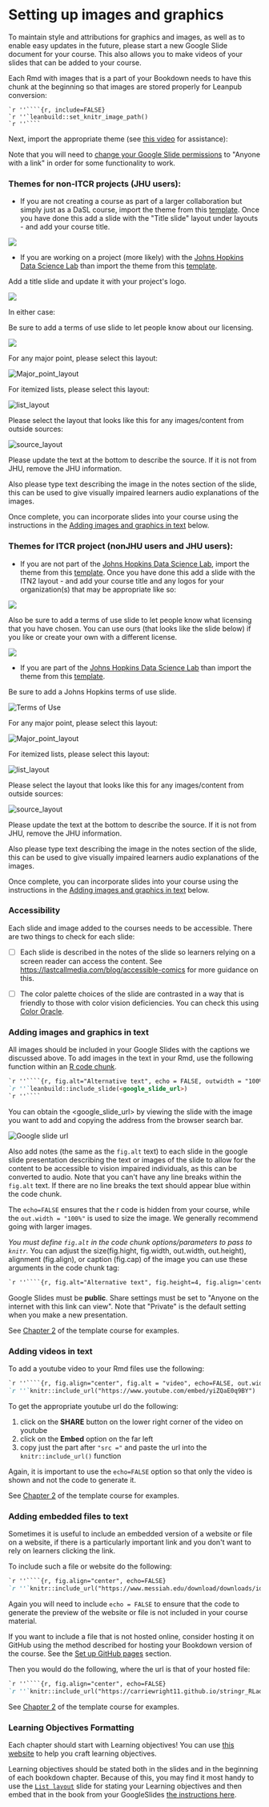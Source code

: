 # Setting up images and graphics

To maintain style and attributions for graphics and images, as well as to enable easy updates in the future, please start a new Google Slide document for your course.
This also allows you to make videos of your slides that can be added to your course.

Each Rmd with images that is a part of your Bookdown needs to have this chunk at the beginning so that images are stored properly for Leanpub conversion:

````{markdown}
`r ''````{r, include=FALSE}
`r ''`leanbuild::set_knitr_image_path()
`r ''````
````

Next, import the appropriate theme (see [this video](https://youtu.be/pNbwF263yY8) for assistance):

Note that you will need to [change your Google Slide permissions](https://support.google.com/drive/answer/2494893?hl=en&co=GENIE.Platform%3DDesktop) to "Anyone with a link" in order for some functionality to work.

### Themes for non-ITCR projects (JHU users):

 - If you are not creating a course as part of a larger collaboration but simply just as a DaSL course, import the theme from this [template](https://docs.google.com/presentation/d/1YmwKdIy9BeQ3EShgZhvtb3MgR8P6iDX4DfFD65W_gdQ/edit?usp=sharing). Once you have done this add a slide with the "Title slide" layout under layouts - and add your course title.

 ![](https://docs.google.com/presentation/d/1YmwKdIy9BeQ3EShgZhvtb3MgR8P6iDX4DfFD65W_gdQ/export/png?id=1YmwKdIy9BeQ3EShgZhvtb3MgR8P6iDX4DfFD65W_gdQ&pageid=p)


 - If you are working on a project (more likely) with the [Johns Hopkins Data Science Lab](http://jhudatascience.org/) than import the theme from this [template](https://docs.google.com/presentation/d/1qa3v_zlNedCKHQ6IYF5MM1ZLZLgHUs0U4usgDRRe3W8/edit?usp=sharing).

Add a title slide and update it with your project's logo.


![](https://docs.google.com/presentation/d/1qa3v_zlNedCKHQ6IYF5MM1ZLZLgHUs0U4usgDRRe3W8/export/png?id=1qa3v_zlNedCKHQ6IYF5MM1ZLZLgHUs0U4usgDRRe3W8&pageid=p)


In either case:

Be sure to add a terms of use slide to let people know about our licensing.

![](https://docs.google.com/presentation/d/1YmwKdIy9BeQ3EShgZhvtb3MgR8P6iDX4DfFD65W_gdQ/export/png?id=1YmwKdIy9BeQ3EShgZhvtb3MgR8P6iDX4DfFD65W_gdQ&pageid=gcc4fbee202_0_153)


For any major point, please select this layout:

![Major_point_layout](https://docs.google.com/presentation/d/1qa3v_zlNedCKHQ6IYF5MM1ZLZLgHUs0U4usgDRRe3W8/export/png?id=1qa3v_zlNedCKHQ6IYF5MM1ZLZLgHUs0U4usgDRRe3W8&pageid=gcf1264c749_0_130)

For itemized lists, please select this layout:

![list_layout](https://docs.google.com/presentation/d/1qa3v_zlNedCKHQ6IYF5MM1ZLZLgHUs0U4usgDRRe3W8/export/png?id=1qa3v_zlNedCKHQ6IYF5MM1ZLZLgHUs0U4usgDRRe3W8&pageid=gcf1264c749_0_135)

Please select the layout that looks like this for any images/content from outside sources:

![source_layout](https://docs.google.com/presentation/d/1qa3v_zlNedCKHQ6IYF5MM1ZLZLgHUs0U4usgDRRe3W8/export/png?id=1qa3v_zlNedCKHQ6IYF5MM1ZLZLgHUs0U4usgDRRe3W8&pageid=gcf1264c749_0_140)

Please update the text at the bottom to describe the source. If it is not from JHU, remove the JHU information.

Also please type text describing the image in the notes section of the slide, this can be used to give visually impaired learners audio explanations of the images.

Once complete, you can incorporate slides into your course using the instructions in the [Adding images and graphics in text](https://github.com/jhudsl/OTTR_Template/wiki/Setting-up-images-and-graphics#adding-images-and-graphics-in-text) below.



### Themes for ITCR project (nonJHU users and JHU users):

 - If you are not part of the [Johns Hopkins Data Science Lab](http://jhudatascience.org/), import the theme from this [template](https://docs.google.com/presentation/d/1lMNTlY8S21cNG4hL6NoOmXYZBQ30BtCQ4UdUJ7J_Wvs/edit?usp=sharing). Once you have done this add a slide with the ITN2 layout - and add your course title and any logos for your organization(s) that may be appropriate like so:

 ![](https://docs.google.com/presentation/d/1-7UvgVq5tP1pasTEErUM3bJFH2fU_pilH6i6_81CCXU/export/png?id=1-7UvgVq5tP1pasTEErUM3bJFH2fU_pilH6i6_81CCXU&pageid=p)

Also be sure to add a terms of use slide to let people know what licensing that you have chosen.
You can use ours (that looks like the slide below) if you like or create your own with a different license.

![](https://docs.google.com/presentation/d/1-7UvgVq5tP1pasTEErUM3bJFH2fU_pilH6i6_81CCXU/export/png?id=1-7UvgVq5tP1pasTEErUM3bJFH2fU_pilH6i6_81CCXU&pageid=gcf0c1d8548_0_157)


 - If you are part of the [Johns Hopkins Data Science Lab](http://jhudatascience.org/) than import the theme from this [template](https://docs.google.com/presentation/d/1-7UvgVq5tP1pasTEErUM3bJFH2fU_pilH6i6_81CCXU/edit?usp=sharing).


Be sure to add a Johns Hopkins terms of use slide.

![Terms of Use](https://docs.google.com/presentation/d/1lMNTlY8S21cNG4hL6NoOmXYZBQ30BtCQ4UdUJ7J_Wvs/export/png?id=1lMNTlY8S21cNG4hL6NoOmXYZBQ30BtCQ4UdUJ7J_Wvs&pageid=gcc48deaeac_0_399)


For any major point, please select this layout:

![Major_point_layout](https://docs.google.com/presentation/d/1-7UvgVq5tP1pasTEErUM3bJFH2fU_pilH6i6_81CCXU/export/png?id=1-7UvgVq5tP1pasTEErUM3bJFH2fU_pilH6i6_81CCXU&pageid=gcf0c1d8548_0_136)

For itemized lists, please select this layout:

![list_layout](https://docs.google.com/presentation/d/1-7UvgVq5tP1pasTEErUM3bJFH2fU_pilH6i6_81CCXU/export/png?id=1-7UvgVq5tP1pasTEErUM3bJFH2fU_pilH6i6_81CCXU&pageid=gcf0c1d8548_0_141)

Please select the layout that looks like this for any images/content from outside sources:

![source_layout](https://docs.google.com/presentation/d/1-7UvgVq5tP1pasTEErUM3bJFH2fU_pilH6i6_81CCXU/export/png?id=1-7UvgVq5tP1pasTEErUM3bJFH2fU_pilH6i6_81CCXU&pageid=gcf0c1d8548_0_146)


Please update the text at the bottom to describe the source. If it is not from JHU, remove the JHU information.

Also please type text describing the image in the notes section of the slide, this can be used to give visually impaired learners audio explanations of the images.

Once complete, you can incorporate slides into your course using the instructions in the [Adding images and graphics in text](https://github.com/jhudsl/OTTR_Template/wiki/Setting-up-images-and-graphics#adding-images-and-graphics-in-text) below.


### Accessibility

Each slide and image added to the courses needs to be accessible.
There are two things to check for each slide:

- [ ] Each slide is described in the notes of the slide so learners relying on a screen reader can access the content. See https://lastcallmedia.com/blog/accessible-comics for more guidance on this.

- [ ] The color palette choices of the slide are contrasted in a way that is friendly to those with color vision deficiencies.
You can check this using [Color Oracle](https://colororacle.org/).

### Adding images and graphics in text

All images should be included in your Google Slides with the captions we discussed above.
To add images in the text in your Rmd, use the following function within an [R code chunk](https://bookdown.org/yihui/rmarkdown/r-code.html).

````markdown
`r ''````{r, fig.alt="Alternative text", echo = FALSE, outwidth = "100%"}
`r ''`leanbuild::include_slide(<google_slide_url>)
`r ''````
````

You can obtain the <google_slide_url> by viewing the slide with the image you want to add and copying the address from the browser search bar.

![Google slide url](https://raw.githubusercontent.com/jhudsl/OTTR_Template/main/resources/screenshots/slide_url.png)

Also add notes (the same as the `fig.alt` text) to each slide in the google slide presentation describing the text or images of the slide to allow for the content to be accessible to vision impaired individuals, as this can be converted to audio. Note that you can't have any line breaks within the `fig.alt` text. If there are no line breaks the text should appear blue within the code chunk.

The `echo=FALSE` ensures that the r code is hidden from your course, while the `out.width = "100%"` is used to size the image. We generally recommend going with larger images.

_You must define `fig.alt` in the code chunk options/parameters to pass to `knitr`._
You can adjust the size(fig.hight, fig.width, out.width, out.height), alignment (fig.align), or caption (fig.cap) of the image you can use these arguments in the code chunk tag:  

`````markdown
`r ''````{r, fig.alt="Alternative text", fig.height=4, fig.align='center', fig.cap='...'}
`````


Google Slides must be **public**. Share settings must be set to "Anyone on the internet with this link can view". Note that "Private" is the default setting when you make a new presentation.

See [Chapter 2](https://github.com/jhudsl/OTTR_Template/blob/main/02-chapter_of_course.Rmd) of the template course for examples.

### Adding videos in text

To add a youtube video to your Rmd files use the following:

````markdown
`r ''````{r, fig.align="center", fig.alt = "video", echo=FALSE, out.width="100%"}
`r ''`knitr::include_url("https://www.youtube.com/embed/yiZQaE0q9BY")
````

To get the appropriate youtube url do the following:
1) click on the **SHARE** button on the lower right corner of the video on youtube
2) click on the **Embed** option on the far left
3) copy just the part after `"src ="` and paste the url into the `knitr::include_url()` function

Again, it is important to use the `echo=FALSE` option so that only the video is shown and not the code to generate it.

See [Chapter 2](https://github.com/jhudsl/OTTR_Template/blob/main/02-chapter_of_course.Rmd) of the template course for examples.

### Adding embedded files to text

Sometimes it is useful to include an embedded version of a website or file on a website, if there is a particularly important link and you don't want to rely on learners clicking the link.

To include such a file or website do the following:

````markdown
`r ''````{r, fig.align="center", echo=FALSE}
`r ''`knitr::include_url("https://www.messiah.edu/download/downloads/id/921/Microaggressions_in_the_Classroom.pdf", height = "800px")
````

Again you will need to include `echo = FALSE` to ensure that the code to generate the preview of the website or file is not included in your course material.

If you want to include a file that is not hosted online, consider hosting it on GitHub using the method described for hosting your Bookdown version of the course. See the [Set up GitHub pages](https://github.com/jhudsl/OTTR_Template/wiki/Starting-a-new-course-with-this-template#set-up-github-pages) section.

Then you would do the following, where the url is that of your hosted file:
````markdown
`r ''````{r, fig.align="center", echo=FALSE}
`r ''`knitr::include_url("https://carriewright11.github.io/stringr_RLadies/index.html", height = "800px")
````

See [Chapter 2](https://github.com/jhudsl/OTTR_Template/blob/main/02-chapter_of_course.Rmd) of the template course for examples.

### Learning Objectives Formatting

Each chapter should start with Learning objectives!
You can use [this website](https://eclearn.emmanuel.edu/courses/1285497/pages/how-to-write-measurable-learning-objectives/) to help you craft learning objectives.

Learning objectives should be stated both in the slides and in the beginning of each bookdown chapter.
Because of this, you may find it most handy to use the [`List layout`](https://docs.google.com/presentation/d/1-7UvgVq5tP1pasTEErUM3bJFH2fU_pilH6i6_81CCXU/export/png?id=1-7UvgVq5tP1pasTEErUM3bJFH2fU_pilH6i6_81CCXU&pageid=gcf0c1d8548_0_141) slide for stating your Learning objectives and then embed that in the book from your GoogleSlides [the instructions here](https://github.com/jhudsl/OTTR_Template/wiki/Setting-up-images-and-graphics#adding-images-and-graphics-in-text).
